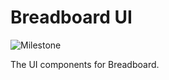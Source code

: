 # Breadboard UI

![Milestone](https://img.shields.io/badge/milestone-M2-red)

The UI components for Breadboard.
